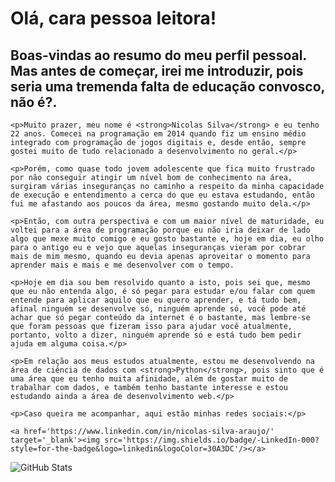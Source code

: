 <div>
    <h1>Olá, cara pessoa leitora!</h1>
    <h2>Boas-vindas ao resumo do meu perfil pessoal. 
    Mas antes de começar, irei me introduzir, pois seria uma tremenda falta de educação convosco, não é?.</h2>

    <p>Muito prazer, meu nome é <strong>Nicolas Silva</strong> e eu tenho 22 anos. Comecei na programação em 2014 quando fiz um ensino médio integrado com programação de jogos digitais e, desde então, sempre gostei muito de tudo relacionado a desenvolvimento no geral.</p>

    <p>Porém, como quase todo jovem adolescente que fica muito frustrado por não conseguir atingir um nível bom de conhecimento na área, surgiram várias inseguranças no caminho a respeito da minha capacidade de execução e entendimento a cerca do que eu estava estudando, então fui me afastando aos poucos da área, mesmo gostando muito dela.</p>

    <p>Então, com outra perspectiva e com um maior nível de maturidade, eu voltei para a área de programação porque eu não iria deixar de lado algo que mexe muito comigo e eu gosto bastante e, hoje em dia, eu olho para o antigo eu e vejo que aquelas inseguranças vieram por cobrar mais de mim mesmo, quando eu devia apenas aproveitar o momento para aprender mais e mais e me desenvolver com o tempo.

    <p>Hoje em dia sou bem resolvido quanto a isto, pois sei que, mesmo que eu não entenda algo, é só pegar para estudar e/ou falar com quem entende para aplicar aquilo que eu quero aprender, e tá tudo bem, afinal ninguém se desenvolve só, ninguém aprende só, você pode até achar que só pegar conteúdo da internet é o bastante, mas lembre-se que foram pessoas que fizeram isso para ajudar você atualmente, portanto, volto a dizer, ninguém aprende só e está tudo bem pedir ajuda em alguma coisa.</p>

    <p>Em relação aos meus estudos atualmente, estou me desenvolvendo na área de ciência de dados com <strong>Python</strong>, pois sinto que é uma área que eu tenho muita afinidade, além de gostar muito de trabalhar com dados, e também tenho bastante interesse e estou estudando ainda a área de desenvolvimento web.</p>

    <p>Caso queira me acompanhar, aqui estão minhas redes sociais:</p>

    <a href='https://www.linkedin.com/in/nicolas-silva-araujo/' target='_blank'><img src='https://img.shields.io/badge/-LinkedIn-000?style=for-the-badge&logo=linkedin&logoColor=30A3DC'/></a>
</div>

![GitHub Stats](https://github-readme-stats.vercel.app/api?username=NicolasSilvaDA&theme=transparent&bg_color=000&border_color=30A3DC&show_icons=true&icon_color=30A3DC&title_color=E94D5F&text_color=FFF)